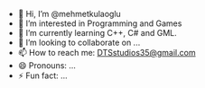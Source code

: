 - 👋 Hi, I’m @mehmetkulaoglu
- 👀 I’m interested in Programming and Games
- 🌱 I’m currently learning C++, C# and GML.
- 💞️ I’m looking to collaborate on ...
- 📫 How to reach me: DTSstudios35@gmail.com
- 😄 Pronouns: ...
- ⚡ Fun fact: ...

<!---
mehmetkulaoglu/mehmetkulaoglu is a ✨ special ✨ repository because its `README.md` (this file) appears on your GitHub profile.
You can click the Preview link to take a look at your changes.
--->
